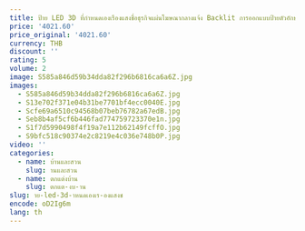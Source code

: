 ```yaml
---
title: ป้าย LED 3D ที่กําหนดเองเรืองแสงชื่อธุรกิจแผ่นโฆษณากลางแจ้ง Backlit การออกแบบป้ายตัวอักษรบริษัท
price: '4021.60'
price_original: '4021.60'
currency: THB
discount: ''
rating: 5
volume: 2
image: S585a846d59b34dda82f296b6816ca6a6Z.jpg
images:
  - S585a846d59b34dda82f296b6816ca6a6Z.jpg
  - S13e702f371e04b31be7701bf4ecc0040E.jpg
  - Scfe69a6510c94568b07beb76782a67edB.jpg
  - Seb8b4af5cf6b446fad774759723370e1n.jpg
  - S1f7d5990498f4f19a7e112b62149fcffO.jpg
  - S9bfc518c90374e2c8219e4c036e748b0P.jpg
video: ''
categories:
  - name: บ้านและสวน
    slug: านและสวน
  - name: ตกแต่งบ้าน
    slug: ตกแต-งบ-าน
slug: าย-led-3d-าหนดเองเร-องแสงช
encode: oD2Ig6m
lang: th
---
```

  